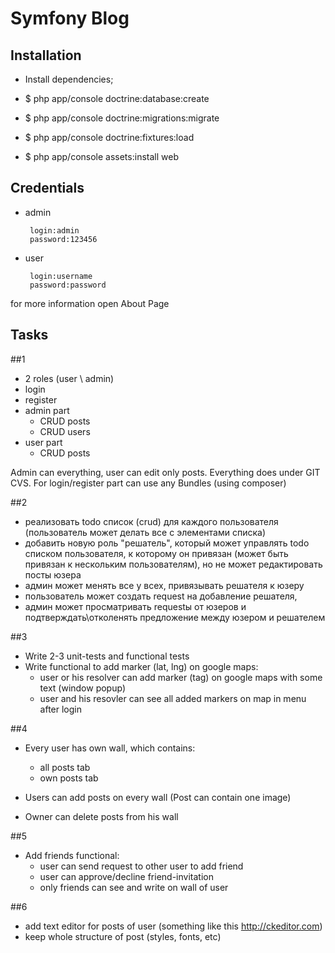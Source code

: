 Symfony Blog
========================


Installation
--------------

  * Install dependencies;

  * $ php app/console doctrine:database:create

  * $ php app/console doctrine:migrations:migrate

  * $ php app/console doctrine:fixtures:load

  * $ php app/console assets:install web

Credentials
-------------
  
 + admin
 
        login:admin
        password:123456

 + user
 
        login:username
        password:password

 for more information open About Page

Tasks
-------------

##1

* 2 roles (user \ admin)
* login
* register
* admin part
	* CRUD posts
	* CRUD users
* user part
	* CRUD posts

Admin can everything, user can edit only posts.
Everything does under GIT CVS.
For login/register part can use any Bundles (using composer)

##2

* реализовать todo список (crud) для каждого пользователя (пользователь может делать все с элементами списка)
* добавить новую роль "решатель", который может управлять todo списком пользователя, к которому он привязан (может быть привязан к нескольким пользователям), но не может редактировать посты юзера
* админ может менять все у всех, привязывать решателя к юзеру
* пользователь может создать request на добавление решателя,
* админ может просматривать requestы от юзеров и подтверждать\отколенять предложение между юзером и решателем

##3

* Write 2-3 unit-tests and functional tests
* Write functional to add marker (lat, lng) on google maps:
	* user or his resolver can add marker (tag) on google maps with some text (window popup)
	* user and his resovler can see all added markers on map in menu after login

##4

* Every user has own wall, which contains:
  * all posts tab
  * own posts tab

* Users can add posts on every wall (Post can contain one image)

* Owner can delete posts from his wall

##5

* Add friends functional:
  * user can send request to other user to add friend
  * user can approve/decline friend-invitation
  * only friends can see and write on wall of user

##6

* add text editor for posts of user (something like this http://ckeditor.com)
* keep whole structure of post (styles, fonts, etc)